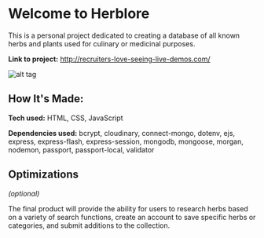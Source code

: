 # Welcome to Herblore
This is a personal project dedicated to creating a database of all known herbs and plants used for culinary or medicinal purposes. 

**Link to project:** http://recruiters-love-seeing-live-demos.com/

![alt tag](https://tedsgardens.com/wp-content/uploads/2021/05/herb-GIF.gif)

## How It's Made:

**Tech used:** HTML, CSS, JavaScript

**Dependencies used:** bcrypt, cloudinary, connect-mongo, dotenv, ejs, express, express-flash, express-session, mongodb, mongoose, morgan, nodemon, passport, passport-local, validator

## Optimizations
*(optional)*

The final product will provide the ability for users to research herbs based on a variety of search functions, create an account to save specific herbs or categories, and submit additions to the collection. 